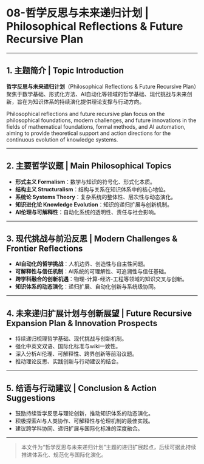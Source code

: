 # 08-哲学反思与未来递归计划 | Philosophical Reflections & Future Recursive Plan

---

## 1. 主题简介 | Topic Introduction

**哲学反思与未来递归计划**（Philosophical Reflections & Future Recursive Plan）聚焦于数学基础、形式化方法、AI自动化等领域的哲学基础、现代挑战与未来创新，旨在为知识体系的持续演化提供理论支撑与行动方向。

Philosophical reflections and future recursive plan focus on the philosophical foundations, modern challenges, and future innovations in the fields of mathematical foundations, formal methods, and AI automation, aiming to provide theoretical support and action directions for the continuous evolution of knowledge systems.

---

## 2. 主要哲学议题 | Main Philosophical Topics

- **形式主义 Formalism**：数学与知识的符号化、形式化本质。
- **结构主义 Structuralism**：结构与关系在知识体系中的核心地位。
- **系统论 Systems Theory**：复杂系统的整体性、层次性与动态演化。
- **知识进化论 Knowledge Evolution**：知识的递归扩展与创新机制。
- **AI伦理与可解释性**：自动化系统的透明性、责任与社会影响。

---

## 3. 现代挑战与前沿反思 | Modern Challenges & Frontier Reflections

- **AI自动化的哲学挑战**：人机边界、创造性与自主性问题。
- **可解释性与信任机制**：AI系统的可理解性、可追溯性与信任基础。
- **跨学科融合的创新机遇**：物理-计算-经济-工程等领域的知识交叉与创新。
- **知识体系的动态演化**：递归扩展、自动化创新与系统级协同。

---

## 4. 未来递归扩展计划与创新展望 | Future Recursive Expansion Plan & Innovation Prospects

- 持续递归梳理哲学基础、现代挑战与创新机制。
- 强化中英文双语、国际化标准与wiki一致性。
- 深入分析AI伦理、可解释性、跨界创新等前沿议题。
- 推动理论反思、实践创新与行动建议的结合。

---

## 5. 结语与行动建议 | Conclusion & Action Suggestions

- 鼓励持续哲学反思与理论创新，推动知识体系的动态演化。
- 积极探索AI与人类协作、可解释性与伦理机制的最佳实践。
- 建议跨学科协同、递归扩展与国际化标准的深度融合。

---

> 本文件为“哲学反思与未来递归计划”主题的递归扩展起点，后续可据此持续推进体系化、规范化与国际化演化。
